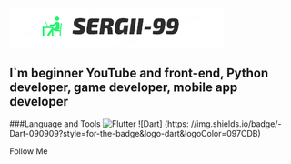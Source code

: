 [![Header](https://github.com/Sergeii-99/Sergeii-99/blob/main/assets/image-removebg-preview%20(1).png)](https://www.instagram.com/sergey_4243/)

## I`m beginner YouTube and front-end, Python developer, game developer, mobile app developer

###Language and Tools
![Flutter](https://img.shields.io/badge/-Flutter-090909?style=for-the-badge&logo=flutter&logoColor=47C5F8)
![Dart] (https: //img.shields.io/badge/-Dart-090909?style=for-the-badge&logo-dart&logoColor=097CDB)






Follow Me
